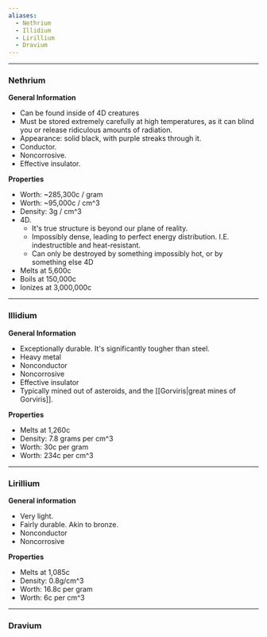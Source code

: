 ```yaml
---
aliases:
  - Nethrium
  - Illidium
  - Lirillium
  - Dravium
---
```

---
### Nethrium
**General Information**
- Can be found inside of 4D creatures
- Must be stored extremely carefully at high temperatures, as it can blind you or release ridiculous amounts of radiation.
- Appearance: solid black, with purple streaks through it. 
- Conductor.
- Noncorrosive. 
- Effective insulator. 

**Properties**
- Worth: ~285,300c / gram
- Worth: ~95,000c / cm^3
- Density: 3g / cm^3
- 4D.
	- It's true structure is beyond our plane of reality. 
	- Impossibly dense, leading to perfect energy distribution. I.E. indestructible and heat-resistant. 
	- Can only be destroyed by something impossibly hot, or by something else 4D
- Melts at 5,600c
- Boils at 150,000c
- Ionizes at 3,000,000c



---
### Illidium
**General Information**
- Exceptionally durable. It's significantly tougher than steel.
- Heavy metal
- Nonconductor
- Noncorrosive
- Effective insulator
- Typically mined out of asteroids, and the [[Gorviris|great mines of Gorviris]]. 

**Properties**
- Melts at 1,260c
- Density: 7.8 grams per cm^3
- Worth: 30c per gram
- Worth: 234c per cm^3



---
### Lirillium
**General information**
- Very light. 
- Fairly durable. Akin to bronze.
- Nonconductor
- Noncorrosive

**Properties**
- Melts at 1,085c
- Density: 0.8g/cm^3
- Worth: 16.8c per gram
- Worth: 6c per cm^3



---
### Dravium
